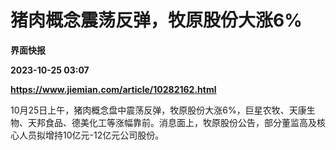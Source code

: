 # 猪肉概念震荡反弹，牧原股份大涨6%
**界面快报**

**2023-10-25 03:07**

**https://www.jiemian.com/article/10282162.html**

10月25日上午，猪肉概念盘中震荡反弹，牧原股份大涨6%，巨星农牧、天康生物、天邦食品、德美化工等涨幅靠前。消息面上，牧原股份公告，部分董监高及核心人员拟增持10亿元-12亿元公司股份。